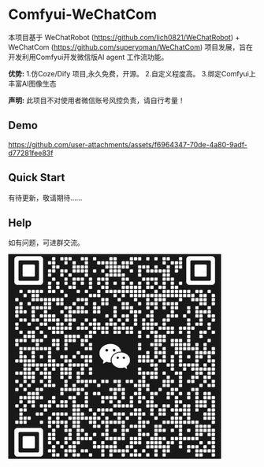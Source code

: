 # Comfyui-WeChatCom
本项目基于 WeChatRobot (https://github.com/lich0821/WeChatRobot) + WeChatCom (https://github.com/superyoman/WeChatCom) 项目发展，旨在开发利用Comfyui开发微信版AI agent 工作流功能。

**优势:** 1.仿Coze/Dify 项目,永久免费，开源。 2.自定义程度高。 3.绑定Comfyui上丰富AI图像生态

**声明:** 此项目不对使用者微信账号风控负责，请自行考量！

## Demo
https://github.com/user-attachments/assets/f6964347-70de-4a80-9adf-d77281fee83f

## Quick Start
有待更新，敬请期待……

## Help
如有问题，可进群交流。

![1](wechat.png)
